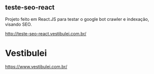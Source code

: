 ## teste-seo-react

Projeto feito em React.JS para testar o google bot crawler e indexação, visando SEO.

http://teste-seo-react.vestibulei.com.br/

# Vestibulei
https://www.vestibulei.com.br/
